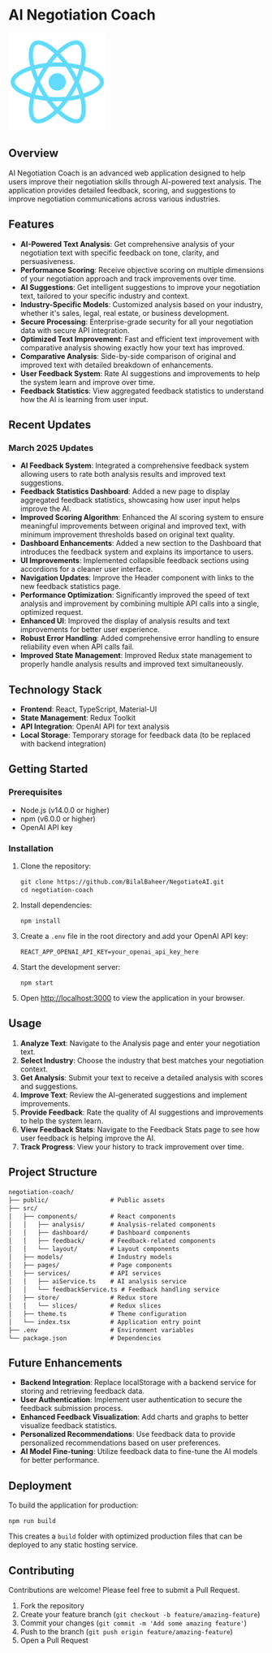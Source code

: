 # AI Negotiation Coach

![AI Negotiation Coach](public/logo192.png)

## Overview

AI Negotiation Coach is an advanced web application designed to help users improve their negotiation skills through AI-powered text analysis. The application provides detailed feedback, scoring, and suggestions to improve negotiation communications across various industries.

## Features

- **AI-Powered Text Analysis**: Get comprehensive analysis of your negotiation text with specific feedback on tone, clarity, and persuasiveness.
- **Performance Scoring**: Receive objective scoring on multiple dimensions of your negotiation approach and track improvements over time.
- **AI Suggestions**: Get intelligent suggestions to improve your negotiation text, tailored to your specific industry and context.
- **Industry-Specific Models**: Customized analysis based on your industry, whether it's sales, legal, real estate, or business development.
- **Secure Processing**: Enterprise-grade security for all your negotiation data with secure API integration.
- **Optimized Text Improvement**: Fast and efficient text improvement with comparative analysis showing exactly how your text has improved.
- **Comparative Analysis**: Side-by-side comparison of original and improved text with detailed breakdown of enhancements.
- **User Feedback System**: Rate AI suggestions and improvements to help the system learn and improve over time.
- **Feedback Statistics**: View aggregated feedback statistics to understand how the AI is learning from user input.

## Recent Updates

### March 2025 Updates
- **AI Feedback System**: Integrated a comprehensive feedback system allowing users to rate both analysis results and improved text suggestions.
- **Feedback Statistics Dashboard**: Added a new page to display aggregated feedback statistics, showcasing how user input helps improve the AI.
- **Improved Scoring Algorithm**: Enhanced the AI scoring system to ensure meaningful improvements between original and improved text, with minimum improvement thresholds based on original text quality.
- **Dashboard Enhancements**: Added a new section to the Dashboard that introduces the feedback system and explains its importance to users.
- **UI Improvements**: Implemented collapsible feedback sections using accordions for a cleaner user interface.
- **Navigation Updates**: Improve the Header component with links to the new feedback statistics page.
- **Performance Optimization**: Significantly improved the speed of text analysis and improvement by combining multiple API calls into a single, optimized request.
- **Enhanced UI**: Improved the display of analysis results and text improvements for better user experience.
- **Robust Error Handling**: Added comprehensive error handling to ensure reliability even when API calls fail.
- **Improved State Management**: Improved Redux state management to properly handle analysis results and improved text simultaneously.

## Technology Stack

- **Frontend**: React, TypeScript, Material-UI
- **State Management**: Redux Toolkit
- **API Integration**: OpenAI API for text analysis
- **Local Storage**: Temporary storage for feedback data (to be replaced with backend integration)

## Getting Started

### Prerequisites

- Node.js (v14.0.0 or higher)
- npm (v6.0.0 or higher)
- OpenAI API key

### Installation

1. Clone the repository:
   ```
   git clone https://github.com/BilalBaheer/NegotiateAI.git
   cd negotiation-coach
   ```

2. Install dependencies:
   ```
   npm install
   ```

3. Create a `.env` file in the root directory and add your OpenAI API key:
   ```
   REACT_APP_OPENAI_API_KEY=your_openai_api_key_here
   ```

4. Start the development server:
   ```
   npm start
   ```

5. Open [http://localhost:3000](http://localhost:3000) to view the application in your browser.

## Usage

1. **Analyze Text**: Navigate to the Analysis page and enter your negotiation text.
2. **Select Industry**: Choose the industry that best matches your negotiation context.
3. **Get Analysis**: Submit your text to receive a detailed analysis with scores and suggestions.
4. **Improve Text**: Review the AI-generated suggestions and implement improvements.
5. **Provide Feedback**: Rate the quality of AI suggestions and improvements to help the system learn.
6. **View Feedback Stats**: Navigate to the Feedback Stats page to see how user feedback is helping improve the AI.
7. **Track Progress**: View your history to track improvement over time.

## Project Structure

```
negotiation-coach/
├── public/                 # Public assets
├── src/
│   ├── components/         # React components
│   │   ├── analysis/       # Analysis-related components
│   │   ├── dashboard/      # Dashboard components
│   │   ├── feedback/       # Feedback-related components
│   │   └── layout/         # Layout components
│   ├── models/             # Industry models
│   ├── pages/              # Page components
│   ├── services/           # API services
│   │   ├── aiService.ts    # AI analysis service
│   │   └── feedbackService.ts # Feedback handling service
│   ├── store/              # Redux store
│   │   └── slices/         # Redux slices
│   ├── theme.ts            # Theme configuration
│   └── index.tsx           # Application entry point
├── .env                    # Environment variables
└── package.json            # Dependencies
```

## Future Enhancements

- **Backend Integration**: Replace localStorage with a backend service for storing and retrieving feedback data.
- **User Authentication**: Implement user authentication to secure the feedback submission process.
- **Enhanced Feedback Visualization**: Add charts and graphs to better visualize feedback statistics.
- **Personalized Recommendations**: Use feedback data to provide personalized recommendations based on user preferences.
- **AI Model Fine-tuning**: Utilize feedback data to fine-tune the AI models for better performance.

## Deployment

To build the application for production:

```
npm run build
```

This creates a `build` folder with optimized production files that can be deployed to any static hosting service.

## Contributing

Contributions are welcome! Please feel free to submit a Pull Request.

1. Fork the repository
2. Create your feature branch (`git checkout -b feature/amazing-feature`)
3. Commit your changes (`git commit -m 'Add some amazing feature'`)
4. Push to the branch (`git push origin feature/amazing-feature`)
5. Open a Pull Request
